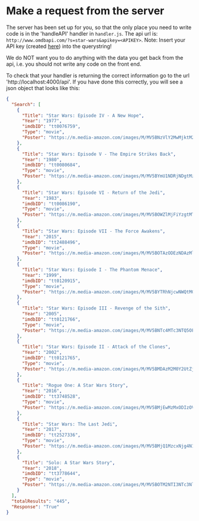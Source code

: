 # Make a request from the server

The server has been set up for you, so that the only place you need to write code is in the 'handleAPI' handler in `handler.js`. The api url is: `http://www.omdbapi.com/?s=star-wars&apikey=<APIKEY>`. Note: Insert your API key (created [here](http://www.omdbapi.com/apikey.aspx)) into the querystring!

We do NOT want you to do anything with the data you get back from the api, i.e. you should not write any code on the front end.

To check that your handler is returning the correct information go to the url 'http://localhost:4000/api'. If you have done this correctly, you will see a json object that looks like this:

```json
{
  "Search": [
    {
      "Title": "Star Wars: Episode IV - A New Hope",
      "Year": "1977",
      "imdbID": "tt0076759",
      "Type": "movie",
      "Poster": "https://m.media-amazon.com/images/M/MV5BNzVlY2MwMjktM2E4OS00Y2Y3LWE3ZjctYzhkZGM3YzA1ZWM2XkEyXkFqcGdeQXVyNzkwMjQ5NzM@._V1_SX300.jpg"
    },
    {
      "Title": "Star Wars: Episode V - The Empire Strikes Back",
      "Year": "1980",
      "imdbID": "tt0080684",
      "Type": "movie",
      "Poster": "https://m.media-amazon.com/images/M/MV5BYmU1NDRjNDgtMzhiMi00NjZmLTg5NGItZDNiZjU5NTU4OTE0XkEyXkFqcGdeQXVyNzkwMjQ5NzM@._V1_SX300.jpg"
    },
    {
      "Title": "Star Wars: Episode VI - Return of the Jedi",
      "Year": "1983",
      "imdbID": "tt0086190",
      "Type": "movie",
      "Poster": "https://m.media-amazon.com/images/M/MV5BOWZlMjFiYzgtMTUzNC00Y2IzLTk1NTMtZmNhMTczNTk0ODk1XkEyXkFqcGdeQXVyNTAyODkwOQ@@._V1_SX300.jpg"
    },
    {
      "Title": "Star Wars: Episode VII - The Force Awakens",
      "Year": "2015",
      "imdbID": "tt2488496",
      "Type": "movie",
      "Poster": "https://m.media-amazon.com/images/M/MV5BOTAzODEzNDAzMl5BMl5BanBnXkFtZTgwMDU1MTgzNzE@._V1_SX300.jpg"
    },
    {
      "Title": "Star Wars: Episode I - The Phantom Menace",
      "Year": "1999",
      "imdbID": "tt0120915",
      "Type": "movie",
      "Poster": "https://m.media-amazon.com/images/M/MV5BYTRhNjcwNWQtMGJmMi00NmQyLWE2YzItODVmMTdjNWI0ZDA2XkEyXkFqcGdeQXVyNTAyODkwOQ@@._V1_SX300.jpg"
    },
    {
      "Title": "Star Wars: Episode III - Revenge of the Sith",
      "Year": "2005",
      "imdbID": "tt0121766",
      "Type": "movie",
      "Poster": "https://m.media-amazon.com/images/M/MV5BNTc4MTc3NTQ5OF5BMl5BanBnXkFtZTcwOTg0NjI4NA@@._V1_SX300.jpg"
    },
    {
      "Title": "Star Wars: Episode II - Attack of the Clones",
      "Year": "2002",
      "imdbID": "tt0121765",
      "Type": "movie",
      "Poster": "https://m.media-amazon.com/images/M/MV5BMDAzM2M0Y2UtZjRmZi00MzVlLTg4MjEtOTE3NzU5ZDVlMTU5XkEyXkFqcGdeQXVyNDUyOTg3Njg@._V1_SX300.jpg"
    },
    {
      "Title": "Rogue One: A Star Wars Story",
      "Year": "2016",
      "imdbID": "tt3748528",
      "Type": "movie",
      "Poster": "https://m.media-amazon.com/images/M/MV5BMjEwMzMxODIzOV5BMl5BanBnXkFtZTgwNzg3OTAzMDI@._V1_SX300.jpg"
    },
    {
      "Title": "Star Wars: The Last Jedi",
      "Year": "2017",
      "imdbID": "tt2527336",
      "Type": "movie",
      "Poster": "https://m.media-amazon.com/images/M/MV5BMjQ1MzcxNjg4N15BMl5BanBnXkFtZTgwNzgwMjY4MzI@._V1_SX300.jpg"
    },
    {
      "Title": "Solo: A Star Wars Story",
      "Year": "2018",
      "imdbID": "tt3778644",
      "Type": "movie",
      "Poster": "https://m.media-amazon.com/images/M/MV5BOTM2NTI3NTc3Nl5BMl5BanBnXkFtZTgwNzM1OTQyNTM@._V1_SX300.jpg"
    }
  ],
  "totalResults": "445",
  "Response": "True"
}
```
